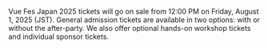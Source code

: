 Vue Fes Japan 2025 tickets will go on sale from 12:00 PM on Friday, August 1, 2025 (JST). General admission tickets are available in two options: with or without the after-party. We also offer optional hands-on workshop tickets and individual sponsor tickets.
